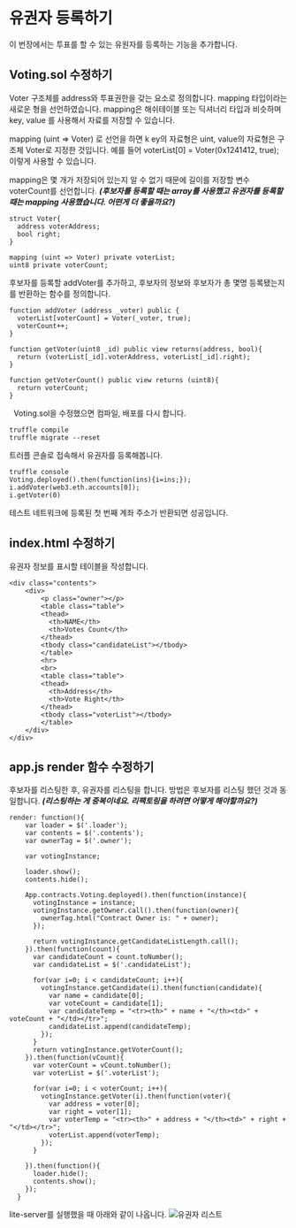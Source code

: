 # 유권자 등록하기
이 번장에서는 투표를 할 수 있는 유원자를 등록하는 기능을 추가합니다.

## Voting.sol 수정하기

Voter 구조체를 address와 투표권한을 갖는 요소로 정의합니다.
mapping 타입이라는 새로운 형을 선언하였습니다.
mapping은 해쉬테이블 또는 딕셔너리 타입과 비슷하며 key, value 를 사용해서 자료를 저장할 수 있습니다.

mapping (uint => Voter) 로 선언을 하면 k
ey의 자료형은 uint, value의 자료형은 구조체 Voter로 지정한 것입니다.
예를 들어 voterList[0] = Voter(0x1241412, true); 이렇게 사용할 수 있습니다.

mapping은 몇 개가 저장되어 있는지 알 수 없기 때문에 길이를 저장할 변수 voterCount를 선언합니다.
***(후보자를 등록할 때는 array를 사용했고 유권자를 등록할 때는 mapping 사용했습니다. 어떤게 더 좋을까요?)***

```
struct Voter{
  address voterAddress;
  bool right;
}

mapping (uint => Voter) private voterList;
uint8 private voterCount;
```

후보자를 등록할 addVoter를 추가하고, 후보자의 정보와 후보자가 총 몇명 등록됐는지를 반환하는 함수를 정의합니다.

```
function addVoter (address _voter) public {
  voterList[voterCount] = Voter(_voter, true);
  voterCount++;
}

function getVoter(uint8 _id) public view returns(address, bool){
  return (voterList[_id].voterAddress, voterList[_id].right);
}

function getVoterCount() public view returns (uint8){
  return voterCount;
}
```
 
Voting.sol을 수정했으면 컴파일, 배포를 다시 합니다.

```
truffle compile
truffle migrate --reset
```

트러플 콘솔로 접속해서 유권자를 등록해봅니다.
```
truffle console
Voting.deployed().then(function(ins){i=ins;});
i.addVoter(web3.eth.accounts[0]);
i.getVoter(0)
```

테스트 네트워크에 등록된 첫 번째 계좌 주소가 반환되면 성공입니다.

## index.html 수정하기

유권자 정보를 표시할 테이블을 작성합니다.

```
<div class="contents">
    <div>
        <p class="owner"></p>
        <table class="table">
        <thead>
          <th>NAME</th>
          <th>Votes Count</th>
        </thead>
        <tbody class="candidateList"></tbody>
        </table>
        <hr>
        <br>
        <table class="table"> 
        <thead> 
          <th>Address</th> 
          <th>Vote Right</th> 
        </thead> 
        <tbody class="voterList"></tbody> 
        </table>
    </div>
</div> 
```

## app.js render 함수 수정하기

후보자를 리스팅한 후, 유권자를 리스팅을 합니다. 
방법은 후보자를 리스팅 했던 것과 동일합니다. 
***(리스팅하는 게 중복이네요. 리팩토링을 하려면 어떻게 해야할까요?)***

```
render: function(){
    var loader = $('.loader');
    var contents = $('.contents');
    var ownerTag = $('.owner');

    var votingInstance;

    loader.show();
    contents.hide();

    App.contracts.Voting.deployed().then(function(instance){
      votingInstance = instance;
      votingInstance.getOwner.call().then(function(owner){
        ownerTag.html("Contract Owner is: " + owner);
      });

      return votingInstance.getCandidateListLength.call();
    }).then(function(count){
      var candidateCount = count.toNumber();
      var candidateList = $('.candidateList');

      for(var i=0; i < candidateCount; i++){
        votingInstance.getCandidate(i).then(function(candidate){
          var name = candidate[0];
          var voteCount = candidate[1];
          var candidateTemp = "<tr><th>" + name + "</th><td>" + voteCount + "</td></tr>"; 
          candidateList.append(candidateTemp);
        });
      }
      return votingInstance.getVoterCount();
    }).then(function(vCount){
      var voterCount = vCount.toNumber();
      var voterList = $('.voterList');

      for(var i=0; i < voterCount; i++){
        votingInstance.getVoter(i).then(function(voter){
          var address = voter[0];
          var right = voter[1];
          var voterTemp = "<tr><th>" + address + "</th><td>" + right + "</td></tr>"; 
          voterList.append(voterTemp);
        });
      }

    }).then(function(){
      loader.hide();
      contents.show();
    });
  }
```

lite-server를 실행했을 때 아래와 같이 나옵니다.
![유권자 리스트](image/0701.png)
